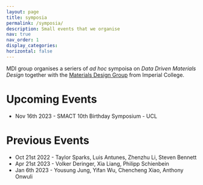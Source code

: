```yaml
---
layout: page
title: symposia
permalink: /symposia/
description: Small events that we organise
nav: true
nav_order: 1
display_categories:
horizontal: false
---
```


MDI group organises a seriers of _ad hoc_ sympoisa on *Data Driven Materials Design* together with the [Materials Design Group](https://wmd-group.github.io/) from Imperial College.

# Upcoming Events

* Nov 16th 2023 - SMACT 10th Birthday Symposium - UCL

# Previous Events

* Oct 21st 2022 - Taylor Sparks, Luis Antunes, Zhenzhu Li, Steven Bennett
* Apr 21st 2023 - Volker Deringer, Xia Liang, Philipp Schienbein
* Jan 6th 2023 - Yousung Jung, Yifan Wu, Chencheng Xiao, Anthony Onwuli

